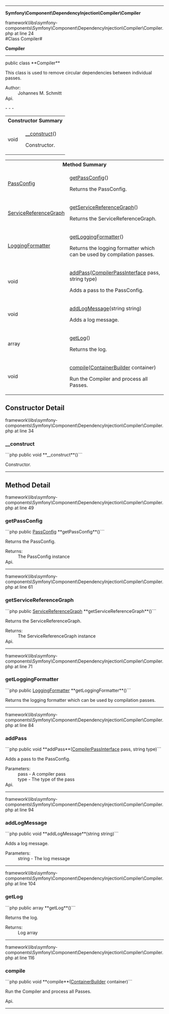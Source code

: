 - - -

**Symfony\Component\DependencyInjection\Compiler\Compiler**
<div class="location">framework\libs\symfony-components\Symfony\Component\DependencyInjection\Compiler\Compiler.php at line 24</div>
#Class Compiler#

**Compiler**


- - -

<p class="signature">public  class **Compiler**</p>

<div class="comment" id="overview_description"><p>This class is used to remove circular dependencies between individual passes.</p></div>

<dl>
<dt>Author:</dt>
<dd>Johannes M. Schmitt <schmittjoh@gmail.com></dd>
<dt>Api.</dt>
</dl>
- - -

<table id="summary_constructor">
<tr><th colspan="2">Constructor Summary</th></tr>
<tr>
<td class="type"> void</td>
<td class="description"><p class="name"><a href="#__construct">__construct</a>()</p><p class="description">Constructor.</p></td>
</tr>
</table>

<table id="summary_method">
<tr><th colspan="2">Method Summary</th></tr>
<tr>
<td class="type"> <a href="../../../../symfony/component/dependencyinjection/compiler/passconfig.html">PassConfig</a></td>
<td class="description"><p class="name"><a href="#getPassConfig">getPassConfig</a>()</p><p class="description">Returns the PassConfig.</p></td>
</tr>
<tr>
<td class="type"> <a href="../../../../symfony/component/dependencyinjection/compiler/servicereferencegraph.html">ServiceReferenceGraph</a></td>
<td class="description"><p class="name"><a href="#getServiceReferenceGraph">getServiceReferenceGraph</a>()</p><p class="description">Returns the ServiceReferenceGraph.</p></td>
</tr>
<tr>
<td class="type"> <a href="../../../../symfony/component/dependencyinjection/compiler/loggingformatter.html">LoggingFormatter</a></td>
<td class="description"><p class="name"><a href="#getLoggingFormatter">getLoggingFormatter</a>()</p><p class="description">Returns the logging formatter which can be used by compilation passes.</p></td>
</tr>
<tr>
<td class="type"> void</td>
<td class="description"><p class="name"><a href="#addPass">addPass</a>(<a href="../../../../symfony/component/dependencyinjection/compiler/compilerpassinterface.html">CompilerPassInterface</a> pass, string type)</p><p class="description">Adds a pass to the PassConfig.</p></td>
</tr>
<tr>
<td class="type"> void</td>
<td class="description"><p class="name"><a href="#addLogMessage">addLogMessage</a>(string string)</p><p class="description">Adds a log message.</p></td>
</tr>
<tr>
<td class="type"> array</td>
<td class="description"><p class="name"><a href="#getLog">getLog</a>()</p><p class="description">Returns the log.</p></td>
</tr>
<tr>
<td class="type"> void</td>
<td class="description"><p class="name"><a href="#compile">compile</a>(<a href="../../../../symfony/component/dependencyinjection/containerbuilder.html">ContainerBuilder</a> container)</p><p class="description">Run the Compiler and process all Passes.</p></td>
</tr>
</table>

<h2 id="detail_method">Constructor Detail</h2>
<div class="location">framework\libs\symfony-components\Symfony\Component\DependencyInjection\Compiler\Compiler.php at line 34</div>
<h3 id="__construct()">__construct</h3>
```php
public  void **__construct**()```
<div class="details">
<p>Constructor.</p></div>

- - -

<h2 id="detail_method">Method Detail</h2>
<div class="location">framework\libs\symfony-components\Symfony\Component\DependencyInjection\Compiler\Compiler.php at line 49</div>
<h3 id="getPassConfig()">getPassConfig</h3>
```php
public  <a href="../../../../symfony/component/dependencyinjection/compiler/passconfig.html">PassConfig</a> **getPassConfig**()```
<div class="details">
<p>Returns the PassConfig.</p><dl>
<dt>Returns:</dt>
<dd>The PassConfig instance</dd>
<dt>Api.</dt>
</dl>
</div>

- - -

<div class="location">framework\libs\symfony-components\Symfony\Component\DependencyInjection\Compiler\Compiler.php at line 61</div>
<h3 id="getServiceReferenceGraph()">getServiceReferenceGraph</h3>
```php
public  <a href="../../../../symfony/component/dependencyinjection/compiler/servicereferencegraph.html">ServiceReferenceGraph</a> **getServiceReferenceGraph**()```
<div class="details">
<p>Returns the ServiceReferenceGraph.</p><dl>
<dt>Returns:</dt>
<dd>The ServiceReferenceGraph instance</dd>
<dt>Api.</dt>
</dl>
</div>

- - -

<div class="location">framework\libs\symfony-components\Symfony\Component\DependencyInjection\Compiler\Compiler.php at line 71</div>
<h3 id="getLoggingFormatter()">getLoggingFormatter</h3>
```php
public  <a href="../../../../symfony/component/dependencyinjection/compiler/loggingformatter.html">LoggingFormatter</a> **getLoggingFormatter**()```
<div class="details">
<p>Returns the logging formatter which can be used by compilation passes.</p></div>

- - -

<div class="location">framework\libs\symfony-components\Symfony\Component\DependencyInjection\Compiler\Compiler.php at line 84</div>
<h3 id="addPass()">addPass</h3>
```php
public  void **addPass**(<a href="../../../../symfony/component/dependencyinjection/compiler/compilerpassinterface.html">CompilerPassInterface</a> pass, string type)```
<div class="details">
<p>Adds a pass to the PassConfig.</p><dl>
<dt>Parameters:</dt>
<dd>pass - A compiler pass</dd>
<dd>type - The type of the pass</dd>
<dt>Api.</dt>
</dl>
</div>

- - -

<div class="location">framework\libs\symfony-components\Symfony\Component\DependencyInjection\Compiler\Compiler.php at line 94</div>
<h3 id="addLogMessage()">addLogMessage</h3>
```php
public  void **addLogMessage**(string string)```
<div class="details">
<p>Adds a log message.</p><dl>
<dt>Parameters:</dt>
<dd>string - The log message</dd>
</dl>
</div>

- - -

<div class="location">framework\libs\symfony-components\Symfony\Component\DependencyInjection\Compiler\Compiler.php at line 104</div>
<h3 id="getLog()">getLog</h3>
```php
public  array **getLog**()```
<div class="details">
<p>Returns the log.</p><dl>
<dt>Returns:</dt>
<dd>Log array</dd>
</dl>
</div>

- - -

<div class="location">framework\libs\symfony-components\Symfony\Component\DependencyInjection\Compiler\Compiler.php at line 116</div>
<h3 id="compile()">compile</h3>
```php
public  void **compile**(<a href="../../../../symfony/component/dependencyinjection/containerbuilder.html">ContainerBuilder</a> container)```
<div class="details">
<p>Run the Compiler and process all Passes.</p><dl>
<dt>Api.</dt>
</dl>
</div>

- - -


